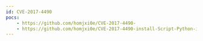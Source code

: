 ```yaml
---
id: CVE-2017-4490
pocs:
    - https://github.com/homjxi0e/CVE-2017-4490-
    - https://github.com/homjxi0e/CVE-2017-4490-install-Script-Python-in-Terminal-
---
```

